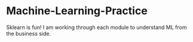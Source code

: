 # Machine-Learning-Practice
Sklearn is fun! I am working through each module to understand ML from the business side.
